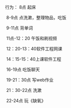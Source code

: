 行为：	8点 			起床

​	 	8-9点		点洗漱，整理物品，吃饭

​		9-11点		背单词

​		11点-12：20	午饭和刷视频

​		12：20-13：40软件工程网课

​		14：15-15：40上课软件工程

​		16-19点		吃饭聊天

​		19-21：30点	写web作业

​		21：30-22点 洗漱


​		22-24点		玩《缺氧》
